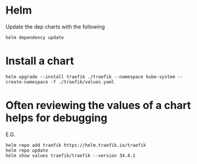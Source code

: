 # Helm

Update the dep charts with the following

`helm dependency update`

# Install a chart

`helm upgrade --install traefik ./traefik --namespace kube-system --create-namespace -f ./traefik/values.yaml`

# Often reviewing the values of a chart helps for debugging

E.G.

```
helm repo add traefik https://helm.traefik.io/traefik
helm repo update
helm show values traefik/traefik --version 34.4.1
```
